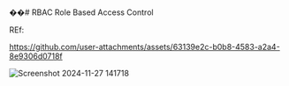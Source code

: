 ��#   R B A C 
 
 Role Based Access Control


REf:



https://github.com/user-attachments/assets/63139e2c-b0b8-4583-a2a4-8e9306d0718f

![Screenshot 2024-11-27 141718](https://github.com/user-attachments/assets/58810cf2-fed2-433a-b3d6-71228b1447b1)




